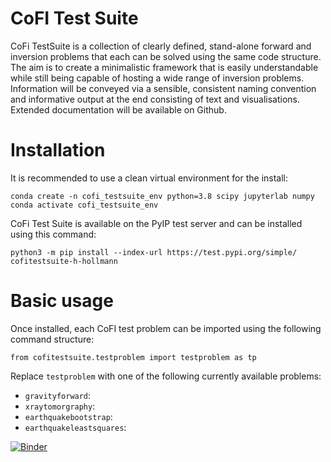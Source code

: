 # CoFI Test Suite


CoFi TestSuite is a collection of clearly defined, stand-alone forward and inversion problems that each can be solved using the same code structure. The aim is to create a minimalistic framework that is easily understandable while still being capable of hosting a wide range of inversion problems. Information will be conveyed via a sensible, consistent naming convention and informative output at the end consisting of text and visualisations. Extended documentation will be available on Github. 


# Installation

It is recommended to use a clean virtual environment for the install: 

```console
conda create -n cofi_testsuite_env python=3.8 scipy jupyterlab numpy
conda activate cofi_testsuite_env
```

CoFi Test Suite is available on the PyIP test server and can be installed using this command:

```console
python3 -m pip install --index-url https://test.pypi.org/simple/ cofitestsuite-h-hollmann
```

# Basic usage

Once installed, each CoFI test problem can be imported using the following command structure:

```console
from cofitestsuite.testproblem import testproblem as tp
```

Replace ``testproblem`` with one of the following currently available problems:

- ``gravityforward``: 
- ``xraytomorgraphy``: 
- ``earthquakebootstrap``: 
- ``earthquakeleastsquares``: 
  

[![Binder](https://mybinder.org/badge_logo.svg)](https://mybinder.org/v2/gh/inlab-geo/inversion-test-problems/HEAD)
